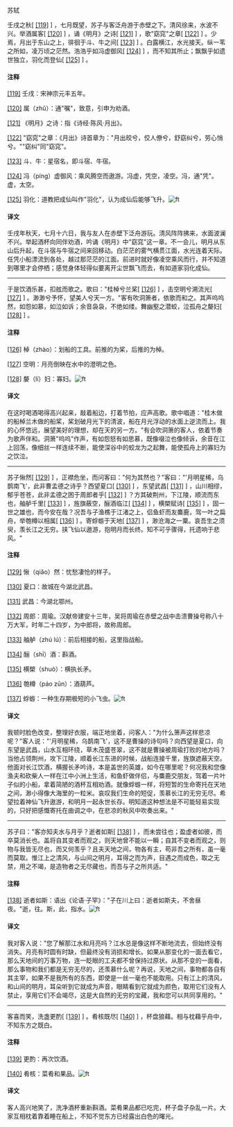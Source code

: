 
苏轼

壬戌之秋[
[\[119\]](#note_119)
]
，七月既望，苏子与客泛舟游于赤壁之下。清风徐来，水波不兴。举酒属客[
[\[120\]](#note_120)
] ，诵《明月》之诗[
[\[121\]](#note_121)
] ，歌"窈窕"之章[
[\[122\]](#note_122)
] 。少焉，月出于东山之上，徘徊于斗、牛之间[
[\[123\]](#note_123)
]
。白露横江，水光接天。纵一苇之所如，凌万顷之茫然。浩浩乎如冯虚御风[
[\[124\]](#note_124)
] ，而不知其所止；飘飘乎如遗世独立，羽化而登仙[
[\[125\]](#note_125)
] 。

#### 注释 

[\[119\]](#noteBack_119)
壬戌：宋神宗元丰五年。

[\[120\]](#noteBack_120)
属（zhǔ）：通"嘱"，致意，引申为劝酒。

[\[121\]](#noteBack_121)
《明月》之诗：指《诗经·陈风·月出》。

[\[122\]](#noteBack_122)
"窈窕"之章：《月出》诗首章为："月出皎兮，佼人僚兮，舒窈纠兮，劳心悄兮。""窈纠"同"窈窕"。

[\[123\]](#noteBack_123)
斗、牛：星宿名，即斗宿、牛宿。

[\[124\]](#noteBack_124)
冯（píng）虚御风：乘风腾空而遨游。冯虚，凭空，凌空。冯，通"凭"。虚，太空。

[\[125\]](#noteBack_125)
羽化：道教把成仙叫作"羽化"，认为成仙后能够飞升。![ft](@media/Image00002.jpg)

#### 译文 

壬戌年秋天，七月十六日，我与友人在赤壁下泛舟游玩。清风阵阵拂来，水面波澜不兴。举起酒杯向同伴劝酒，吟诵《明月》中"窈窕"这一章。不一会儿，明月从东山后升起，在斗宿与牛宿之间来回移动。白茫茫的雾气横贯江面，水光连着天际。任凭小船漂流到各处，越过那茫茫的江面。前进时就好像凌空乘风而行，并不知道到哪里才会停栖；感觉身体轻得似要离开尘世飘飞而去，有如道家羽化成仙。

------------------------------------------------------------------------

于是饮酒乐甚，扣舷而歌之。歌曰："桂棹兮兰桨[
[\[126\]](#note_126)
] ，击空明兮溯流光[
[\[127\]](#note_127)
]
。渺渺兮予怀，望美人兮天一方。"客有吹洞箫者，依歌而和之。其声呜呜然，如怨如慕，如泣如诉；余音袅袅，不绝如缕。舞幽壑之潜蛟，泣孤舟之嫠妇[
[\[128\]](#note_128)
] 。

#### 注释 

[\[126\]](#noteBack_126)
棹（zhào）：划船的工具。前推的为桨，后推的为棹。

[\[127\]](#noteBack_127)
空明：月亮倒映在水中的澄明之色。

[\[128\]](#noteBack_128)
嫠（lí）妇：寡妇。![ft](@media/Image00002.jpg)

#### 译文 

在这时喝酒喝得高兴起来，敲着船边，打着节拍，应声高歌。歌中唱道："桂木做的船棹兰木做的船桨，桨划破月光下的清波，船在月光浮动的水面上逆流而上。我的心怀悠远，展望美好的理想，却在天的另一方。"有会吹洞箫的客人，依着节奏为歌声伴和。洞箫"呜呜"作声，有如怨怒有如思慕，既像啜泣也像倾诉，余音在江上回荡，像细丝一样连续不断，能使深谷中的蛟龙为之起舞，能使孤舟上的寡妇为之饮泣。

------------------------------------------------------------------------

苏子愀然[
[\[129\]](#note_129)
]
，正襟危坐，而问客曰："何为其然也？"客曰："'月明星稀，乌鹊南飞'，此非曹孟德之诗乎？西望夏口[
[\[130\]](#note_130)
] ，东望武昌[
[\[131\]](#note_131)
] ，山川相缪，郁乎苍苍，此非孟德之困于周郎者乎[
[\[132\]](#note_132)
] ？方其破荆州，下江陵，顺流而东也，舳舻千里[
[\[133\]](#note_133)
] ，旌旗蔽空，酾酒临江[
[\[134\]](#note_134)
] ，横槊赋诗[
[\[135\]](#note_135)
]
，固一世之雄也，而今安在哉？况吾与子渔樵于江渚之上，侣鱼虾而友麋鹿，驾一叶之扁舟，举匏樽以相属[
[\[136\]](#note_136)
] 。寄蜉蝣于天地[
[\[137\]](#note_137)
]
，渺沧海之一粟。哀吾生之须臾，羡长江之无穷。挟飞仙以遨游，抱明月而长终。知不可乎骤得，托遗响于悲风。"

#### 注释 

[\[129\]](#noteBack_129)
愀（qiǎo）然：忧愁凄怆的样子。

[\[130\]](#noteBack_130)
夏口：故城在今湖北武昌。

[\[131\]](#noteBack_131)
武昌：今湖北鄂州。

[\[132\]](#noteBack_132)
周郎：周瑜。汉献帝建安十三年，吴将周瑜在赤壁之战中击溃曹操号称八十万大军，时年二十四岁，为中郎将，故称周郎。

[\[133\]](#noteBack_133)
舳舻（zhú lú）：前后相接的船，这里指战船。

[\[134\]](#noteBack_134)
酾（shī）酒：斟酒。

[\[135\]](#noteBack_135)
横槊（shuò）：横执长矛。

[\[136\]](#noteBack_136)
匏樽（páo zūn）：酒葫芦。

[\[137\]](#noteBack_137)
蜉蝣：一种生存期极短的小飞虫。![ft](@media/Image00002.jpg)

#### 译文 

我顿时脸色改变，整理好衣服，端正地坐着，问客人："为什么箫声这样悲凉呢？"客人说："'月明星稀，乌鹊南飞'，这不是曹操的诗句吗？向西望是夏口，向东望是武昌，山水互相环绕，草木茂盛苍翠，这不就是曹操被周瑜打败的地方吗？当他占领荆州，攻下江陵，顺着长江东进的时候，战船连接千里，旌旗遮蔽天空。他面对长江饮酒，横握长矛吟诗，本是盖世的英雄，如今在哪里呢？何况我和您像渔夫和砍柴人一样在江中小洲上生活，和鱼虾做伴侣，与麋鹿交朋友，驾着一片叶子似的小船，拿着简陋的酒杯互相劝酒。就像蜉蝣一样，将短暂的生命寄托在天地之间，渺小得像大海里的一粒米。哀叹我们生命的短促，羡慕长江的无穷无尽。希望拉着神仙飞升遨游，和明月一起永世长存。明知道这种想法是不可能轻易实现的，只好把感慨寄托在曲调之中，在悲凉的秋风中吹奏出来。"

------------------------------------------------------------------------

苏子曰："客亦知夫水与月乎？逝者如斯[
[\[138\]](#note_138)
]
，而未尝往也；盈虚者如彼，而卒莫消长也。盖将自其变者而观之，则天地曾不能以一瞬；自其不变者而观之，则物与我皆无尽也，而又何羡乎？且夫天地之间，物各有主，苟非吾之所有，虽一毫而莫取。惟江上之清风，与山间之明月，耳得之而为声，目遇之而成色，取之无禁，用之不竭，是造物者之无尽藏也，而吾与子之所共适。"

#### 注释 

[\[138\]](#noteBack_138)
逝者如斯：语出《论语·子罕》："子在川上曰：逝者如斯夫，不舍昼夜。"逝，往。斯，此，指水。![ft](@media/Image00002.jpg)

#### 译文 

我对客人说："您了解那江水和月亮吗？江水总是像这样不断地流去，但始终没有消失。月亮有时圆有时缺，但最终没有消损和增长。如果从那变化的一面去看它，那么天地间的万事万物，连一眨眼的工夫都不曾保持过原状。从那不变的一面看，那么事物和我们都是无穷无尽的，还羡慕什么呢？再说，天地之间，事物都各自有其主宰，如果不是我所有的东西，即使是一丝一毫也不能取用。只有江上的清风，和山间的明月，耳朵听到它就成为声音，眼睛看到它就成为颜色，取用它们没有人禁止，享用它们不会竭尽，这是大自然的无穷的宝藏，我和您可以共同享用的。"

------------------------------------------------------------------------

客喜而笑，洗盏更酌[
[\[139\]](#note_139)
] 。肴核既尽[
[\[140\]](#note_140)
] ，杯盘狼藉。相与枕藉乎舟中，不知东方之既白。

#### 注释 

[\[139\]](#noteBack_139)
更酌：再次饮酒。

[\[140\]](#noteBack_140)
肴核：菜肴和果品。![ft](@media/Image00002.jpg)

#### 译文 

客人高兴地笑了，洗净酒杯重新斟酒。菜肴果品都已吃完，杯子盘子杂乱一片。大家互相枕着靠着睡在船上，不知不觉东方已经露出白色的曙光。

